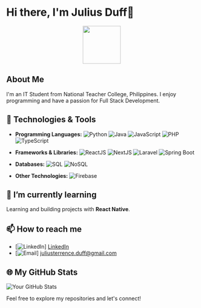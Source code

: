 <!--
**jlsdff/jlsdff** is a ✨ _special_ ✨ repository because its `README.md` (this file) appears on your GitHub profile.

Here are some ideas to get you started:

- 🔭 I’m currently working on ...
- 🌱 I’m currently learning ...
- 👯 I’m looking to collaborate on ...
- 🤔 I’m looking for help with ...
- 💬 Ask me about ...
- 📫 How to reach me: ...
- 😄 Pronouns: ...
- ⚡ Fun fact: ...
-->

# Hi there, I'm Julius Duff👋
<div id="header" align="center">
  <img src="https://media.giphy.com/media/M9gbBd9nbDrOTu1Mqx/giphy.gif" width="100"/>
</div>

## About Me

I'm an IT Student from National Teacher College, Philippines. I enjoy programming and have a passion for Full Stack Development.

## 🔧 Technologies & Tools

- **Programming Languages:** 
  ![Python](https://img.shields.io/badge/Python-Beginner-blue)
  ![Java](https://img.shields.io/badge/Java-Beginner-orange)
  ![JavaScript](https://img.shields.io/badge/JavaScript-Intermediate-yellow)
  ![PHP](https://img.shields.io/badge/PHP-Intermediate-purple)
  ![TypeScript](https://img.shields.io/badge/TypeScript-Beginner-blue)

- **Frameworks & Libraries:** 
  ![ReactJS](https://img.shields.io/badge/ReactJS-Intermediate-blue)
  ![NextJS](https://img.shields.io/badge/NextJS-Intermediate-black)
  ![Laravel](https://img.shields.io/badge/Laravel-Intermediate-red)
  ![Spring Boot](https://img.shields.io/badge/Spring%20Boot-Beginner-green)

- **Databases:** 
  ![SQL](https://img.shields.io/badge/SQL-Intermediate-blue)
  ![NoSQL](https://img.shields.io/badge/NoSQL-Beginner-green)

- **Other Technologies:** 
  ![Firebase](https://img.shields.io/badge/Firebase-Beginner-yellow)

## 🌱 I’m currently learning

Learning and building projects with **React Native**.

## 📫 How to reach me

- [![LinkedIn](https://img.shields.io/badge/LinkedIn-Connect-blue)] <a href="https://www.linkedin.com/in/julius-terrence-b77331230/">LinkedIn</a>
- [![Email](https://img.shields.io/badge/Email-Contact-red)] juliusterrence.duff@gmail.com

<!--
## 💼 My Projects

- [Project 1]: Brief description and link
- [Project 2]: Brief description and link
- [Project 3]: Brief description and link
-->
## 🌐 My GitHub Stats

![Your GitHub Stats](https://github-readme-stats.vercel.app/api?username=jlsdff&show_icons=true&hide=contribs,prs)

<!--
## 🎉 Fun Facts

- [Fun Fact 1]
- [Fun Fact 2]
- [Fun Fact 3]
-->
Feel free to explore my repositories and let's connect!

